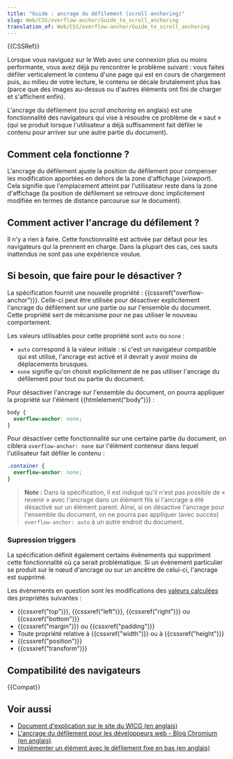 ```yaml
---
title: "Guide : ancrage du défilement (scroll anchoring)"
slug: Web/CSS/overflow-anchor/Guide_to_scroll_anchoring
translation_of: Web/CSS/overflow-anchor/Guide_to_scroll_anchoring
---
```


{{CSSRef}}

Lorsque vous naviguez sur le Web avec une connexion plus ou moins performante, vous avez déjà pu rencontrer le problème suivant : vous faites défiler verticalement le contenu d'une page qui est en cours de chargement puis, au milieu de votre lecture, le contenu se décale brutalement plus bas (parce que des images au-dessus ou d'autres éléments ont fini de charger et s'affichent enfin).

L'ancrage du défilement (ou _scroll anchoring_ en anglais) est une fonctionnalité des navigateurs qui vise à résoudre ce problème de « saut » (qui se produit lorsque l'utilisateur a déjà suffisamment fait défiler le contenu pour arriver sur une autre partie du document).

## Comment cela fonctionne ?

L'ancrage du défilement ajuste la position du défilement pour compenser les modification apportées en dehors de la zone d'affichage (_viewport_). Cela signifie que l'emplacement atteint par l'utilisateur reste dans la zone d'affichage (la position de défilement se retrouve donc implicitement modifiée en termes de distance parcourue sur le document).

## Comment activer l'ancrage du défilement ?

Il n'y a rien à faire. Cette fonctionnalité est activée par défaut pour les navigateurs qui la prennent en charge. Dans la plupart des cas, ces sauts inattendus ne sont pas une expérience voulue.

## Si besoin, que faire pour le désactiver ?

La spécification fournit une nouvelle propriété : {{cssxref("overflow-anchor")}}. Celle-ci peut être utilisée pour désactiver explicitement l'ancrage du défilement sur une partie ou sur l'ensemble du document. Cette propriété sert de mécanisme pour ne pas utiliser le nouveau comportement.

Les valeurs utilisables pour cette propriété sont `auto` ou `none` :

- `auto` correspond à la valeur initiale : si c'est un navigateur compatible qui est utilisé, l'ancrage est activé et il devrait y avoir moins de déplacements brusques.
- `none` signifie qu'on choisit explicitement de ne pas utiliser l'ancrage du défilement pour tout ou partie du document.

Pour désactiver l'ancrage sur l'ensemble du document, on pourra appliquer la propriété sur l'élément {{htmlelement("body")}} :

```css
body {
  overflow-anchor: none;
}
```

Pour désactiver cette fonctionnalité sur une certaine partie du document, on ciblera `overflow-anchor: none` sur l'élément conteneur dans lequel l'utilisateur fait défiler le contenu :

```css
.container {
  overflow-anchor: none;
}
```

> **Note :** Dans la spécification, il est indiqué qu'il n'est pas possible de « revenir » avec l'ancrage dans un élément fils si l'ancrage a été désactivé sur un élément parent. Ainsi, si on désactive l'ancrage pour l'ensemble du document, on ne pourra pas appliquer (avec succès) `overflow-anchor: auto` à un autre endroit du document.

### Supression triggers

La spécification définit également certains évènements qui suppriment cette fonctionnalité où ça serait problématique. Si un évènement particulier se produit sur le nœud d'ancrage ou sur un ancêtre de celui-ci, l'ancrage est supprimé.

Les évènements en question sont les modifications des [valeurs calculées](/fr/docs/Web/CSS/Valeur_calculée) des propriétés suivantes :

- {{cssxref("top")}}, {{cssxref("left")}}, {{cssxref("right")}} ou {{cssxref("bottom")}}
- {{cssxref("margin")}} ou {{cssxref("padding")}}
- Toute propriété relative à {{cssxref("width")}} ou à {{cssxref("height")}}
- {{cssxref("position")}}
- {{cssxref("transform")}}

## Compatibilité des navigateurs

{{Compat}}

## Voir aussi

- [Document d'explication sur le site du WICG (en anglais)](https://github.com/WICG/ScrollAnchoring/blob/master/explainer.md)
- [L'ancrage du défilement pour les développeurs web - Blog Chromium (en anglais)](https://blog.chromium.org/2017/04/scroll-anchoring-for-web-developers.html)
- [Implémenter un élément avec le défilement fixe en bas (en anglais)](https://blog.eqrion.net/pin-to-bottom/)
